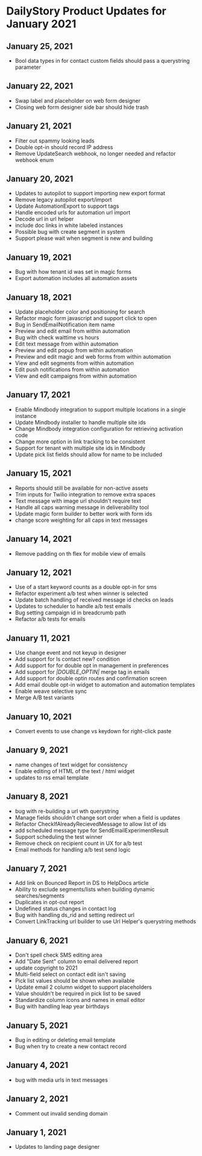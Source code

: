 # DailyStory Product Updates for January 2021
## January 25, 2021
* Bool data types in for contact custom fields should pass a querystring parameter

## January 22, 2021
* Swap label and placeholder on web form designer
* Closing web form designer side bar should hide trash

## January 21, 2021
* Filter out spammy looking leads
* Double opt-in should record IP address
* Remove UpdateSearch webhook, no longer needed and refactor webhook enum

## January 20, 2021
* Updates to autopilot to support importing new export format
* Remove legacy autopilot export/import
* Update AutomationExport to support tags
* Handle encoded urls for automation url import
* Decode url in url helper
* include doc links in white labeled instances
* Possible bug with create segment in system
* Support please wait when segment is new and building

## January 19, 2021
* Bug with how tenant id was set in magic forms
* Export automation includes all automation assets

## January 18, 2021
* Update placeholder color and positioning for search
* Refactor magic form javascript and support click to open
* Bug in SendEmailNotification item name
* Preview and edit email from within automation
* Bug with check waittime vs hours
* Edit text message from within automation
* Preview and edit popup from within automation
* Preview and edit magic and web forms from within automation
* View and edit segments from within automation
* Edit push notifications from within automation
* View and edit campaigns from within automation

## January 17, 2021
* Enable Mindbody integration to support multiple locations in a single instance
* Update Mindbody installer to handle multiple site ids
* Change Mindbody integration configuration for retrieving activation code
* Change more option in link tracking to be consistent
* Support for tenant with multiple site ids in Mindbody
* Update pick list fields should allow for name to be included

## January 15, 2021
* Reports should still be available for non-active assets
* Trim inputs for Twilio integration to remove extra spaces
* Text message with image url shouldn't require text
* Handle all caps warning message in deliverability tool
* Update magic form builder to better work with form ids
* change score weighting for all caps in text messages

## January 14, 2021
* Remove padding on th flex for mobile view of emails

## January 12, 2021
* Use of a start keyword counts as a double opt-in for sms
* Refactor experiment a/b test when winner is selected
* Update batch handling of received message id checks on leads
* Updates to scheduler to handle a/b test emails
* Bug setting campaign id in breadcrumb path
* Refactor a/b tests for emails

## January 11, 2021
* Use change event and not keyup in designer
* Add support for Is contact new? condition
* Add support for for double opt in management in preferences
* Add support for *|DOUBLE_OPTIN|* merge tag in emails
* Add support for double optin routes and confirmation screen
* Add email double opt-in widget to automation and automation templates
* Enable weave selective sync
* Merge A/B test variants

## January 10, 2021
* Convert events to use change vs keydown for right-click paste

## January 9, 2021
* name changes of text widget for consistency
* Enable editing of HTML of the text / html widget
* updates to rss email template

## January 8, 2021
* bug with re-building a url wth querystring
* Manage fields shouldn't change sort order when a field is updates
* Refactor CheckIfAlreadyRecievedMessage to allow list of ids
* add scheduled message type for SendEmailExperimentResult
* Support scheduling the test winner
* Remove check on recipient count in UX for a/b test
* Email methods for handling a/b test send logic

## January 7, 2021
* Add link on Bounced Report in DS to HelpDocs article
* Ability to exclude segments/lists when building dynamic searches/segments
* Duplicates in opt-out report
* Undefined status changes in contact log
* Bug with handling ds_rid and setting redirect url
* Convert LinkTracking url builder to use Url Helper's querystring methods

## January 6, 2021
* Don't spell check SMS editing area
* Add "Date Sent" column to email delivered report
* update copyright to 2021
* Multi-field select on contact edit isn't saving
* Pick list values should be shown when available
* Update email 2 column widget to support placeholders
* Value shouldn't be required in pick list to be saved
* Standardize column icons and names in email editor
* Bug with handling leap year birthdays

## January 5, 2021
* Bug in editing or deleting email template
* Bug when try to create a new contact record

## January 4, 2021
* bug with media urls in text messages

## January 2, 2021
* Comment out invalid sending domain

## January 1, 2021
* Updates to landing page designer
